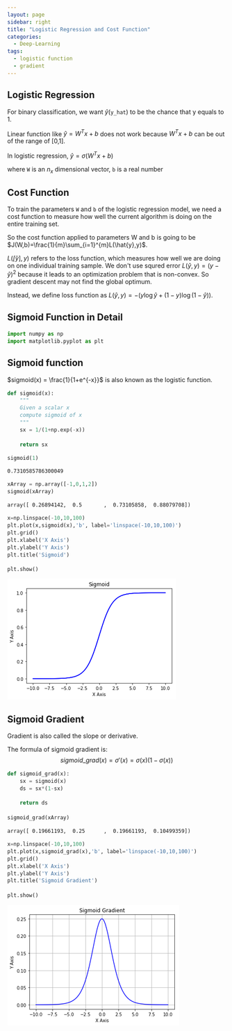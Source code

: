 ```yaml
---
layout: page
sidebar: right
title: "Logistic Regression and Cost Function"
categories:
  - Deep-Learning
tags:
  - logistic function
  - gradient
---
```


## Logistic Regression

For binary classification, we want $\hat{y}$(`y_hat`) to be the chance that y equals to 1. 

Linear function like $\hat{y}=W^Tx+b$ does not work because $W^Tx+b$ can be out of the range of [0,1].

In logistic regression, $\hat{y}=\sigma(W^Tx+b)$

where `W` is an $n_x$ dimensional vector, `b` is a real number


## Cost Function

To train the parameters `W` and `b` of the logistic regression model, we need a cost function to measure how well the current algorithm is doing on the entire training set.

So the cost function applied to parameters W and b is going to be $J(W,b)=\frac{1}{m}\sum_{i=1}^{m}L(\hat{y},y)$.

$L(\hat[y],y)$ refers to the loss function, which measures how well we are doing on one individual training sample. We don't use squred error $L(\hat{y},y)=(y-\hat{y})^2$ because it leads to an optimization problem that is non-convex. So gradient descent may not find the global optimum.

Instead, we define loss function as $L(\hat{y},y)=-(y\log\hat{y}+(1-y)\log(1-\hat{y}))$.

## Sigmoid Function in Detail

```python
import numpy as np
import matplotlib.pyplot as plt
```

## Sigmoid function

$sigmoid(x) = \frac{1}{1+e^{-x}}$ is also known as the logistic function. 


```python
def sigmoid(x):
    """
    Given a scalar x
    compute sigmoid of x
    """
    sx = 1/(1+np.exp(-x))
    
    return sx
```


```python
sigmoid(1)
```




    0.7310585786300049




```python
xArray = np.array([-1,0,1,2])
sigmoid(xArray)
```




    array([ 0.26894142,  0.5       ,  0.73105858,  0.88079708])




```python
x=np.linspace(-10,10,100)
plt.plot(x,sigmoid(x),'b', label='linspace(-10,10,100)')
plt.grid()
plt.xlabel('X Axis')
plt.ylabel('Y Axis')
plt.title('Sigmoid')

plt.show()
```


![png](output_5_0.png)


## Sigmoid Gradient

Gradient is also called the slope or derivative.

The formula of sigmoid gradient is: 
$$sigmoid\_grad(x) = \sigma'(x) = \sigma(x) (1 - \sigma(x))\tag{2}$$


```python
def sigmoid_grad(x):
    sx = sigmoid(x)
    ds = sx*(1-sx)
    
    return ds

sigmoid_grad(xArray)
```




    array([ 0.19661193,  0.25      ,  0.19661193,  0.10499359])




```python
x=np.linspace(-10,10,100)
plt.plot(x,sigmoid_grad(x),'b', label='linspace(-10,10,100)')
plt.grid()
plt.xlabel('X Axis')
plt.ylabel('Y Axis')
plt.title('Sigmoid Gradient')

plt.show()
```


![png](output_8_0.png)



```python

```
